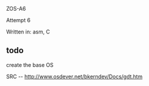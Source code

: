 ZOS-A6

Attempt 6

Written in: asm, C

todo
----
create the base OS

SRC -- http://www.osdever.net/bkerndev/Docs/gdt.htm
